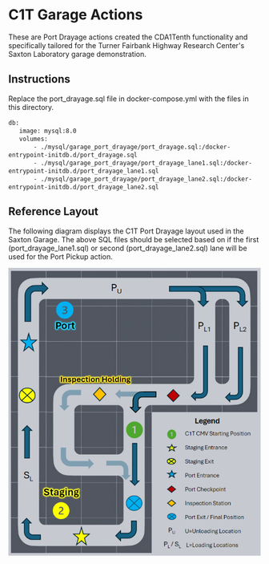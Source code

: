 # C1T Garage Actions
These are Port Drayage actions created the CDA1Tenth functionality and specifically tailored for the Turner Fairbank Highway Research Center's Saxton Laboratory garage demonstration.

## Instructions
Replace the port_drayage.sql file in docker-compose.yml with the files in this directory.
```
db:
   image: mysql:8.0
   volumes:
       - ./mysql/garage_port_drayage/port_drayage.sql:/docker-entrypoint-initdb.d/port_drayage.sql
       - ./mysql/garage_port_drayage/port_drayage_lane1.sql:/docker-entrypoint-initdb.d/port_drayage_lane1.sql
       - ./mysql/garage_port_drayage/port_drayage_lane2.sql:/docker-entrypoint-initdb.d/port_drayage_lane2.sql
```

## Reference Layout
The following diagram displays the C1T Port Drayage layout used in the Saxton Garage. The above SQL files should be selected based on if the first (port_drayage_lane1.sql) or second (port_drayage_lane2.sql) lane will be used for the Port Pickup action.

![Alt text](docs/garage_diagram.PNG)